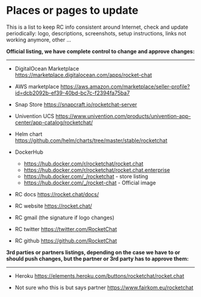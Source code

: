 # Places or pages to update

This is a list to keep RC info consistent around Internet, check and update periodically: logo, descriptions, screenshots, setup instructions, links not working anymore, other ...

**Official listing, we have complete control to change and approve changes:**
___

- DigitalOcean Marketplace <https://marketplace.digitalocean.com/apps/rocket-chat>

- AWS marketplace <https://aws.amazon.com/marketplace/seller-profile?id=dcb2092b-ef39-40bd-bc7c-f2394fa75ba7>

- Snap Store <https://snapcraft.io/rocketchat-server>

- Univention UCS <https://www.univention.com/products/univention-app-center/app-catalog/rocketchat/>

- Helm chart <https://github.com/helm/charts/tree/master/stable/rocketchat>

- DockerHub
  * <https://hub.docker.com/r/rocketchat/rocket.chat>
  * <https://hub.docker.com/r/rocketchat/rocket.chat.enterprise>
  * <https://hub.docker.com/_/rocketchat> - store listing
  * <https://hub.docker.com/_/rocket-chat> - Official image

- RC docs <https://rocket.chat/docs/>

- RC website <https://rocket.chat/>

- RC gmail (the signature if logo changes)

- RC twitter <https://twitter.com/RocketChat>

- RC github <https://github.com/RocketChat>

**3rd parties or partners listings, depending on the case we have to or should push changes, but the partner or 3rd party has to approve them:**
___

- Heroku <https://elements.heroku.com/buttons/rocketchat/rocket.chat>

- Not sure who this is but says partner <https://www.fairkom.eu/rocketchat>
